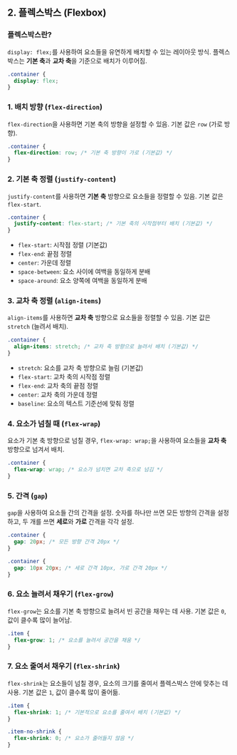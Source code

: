 ## 2. 플렉스박스 (Flexbox)

### 플렉스박스란?
`display: flex;`를 사용하여 요소들을 유연하게 배치할 수 있는 레이아웃 방식. 플렉스박스는 **기본 축**과 **교차 축**을 기준으로 배치가 이루어짐.

```css
.container {
  display: flex;
}
```

### 1. 배치 방향 (`flex-direction`)
`flex-direction`을 사용하면 기본 축의 방향을 설정할 수 있음. 기본 값은 `row` (가로 방향).

```css
.container {
  flex-direction: row; /* 기본 축 방향이 가로 (기본값) */
}
```

### 2. 기본 축 정렬 (`justify-content`)
`justify-content`를 사용하면 **기본 축** 방향으로 요소들을 정렬할 수 있음. 기본 값은 `flex-start`.

```css
.container {
  justify-content: flex-start; /* 기본 축의 시작점부터 배치 (기본값) */
}
```

- `flex-start`: 시작점 정렬 (기본값)
- `flex-end`: 끝점 정렬
- `center`: 가운데 정렬
- `space-between`: 요소 사이에 여백을 동일하게 분배
- `space-around`: 요소 양쪽에 여백을 동일하게 분배

### 3. 교차 축 정렬 (`align-items`)
`align-items`를 사용하면 **교차 축** 방향으로 요소들을 정렬할 수 있음. 기본 값은 `stretch` (늘려서 배치).

```css
.container {
  align-items: stretch; /* 교차 축 방향으로 늘려서 배치 (기본값) */
}
```

- `stretch`: 요소를 교차 축 방향으로 늘림 (기본값)
- `flex-start`: 교차 축의 시작점 정렬
- `flex-end`: 교차 축의 끝점 정렬
- `center`: 교차 축의 가운데 정렬
- `baseline`: 요소의 텍스트 기준선에 맞춰 정렬

### 4. 요소가 넘칠 때 (`flex-wrap`)
요소가 기본 축 방향으로 넘칠 경우, `flex-wrap: wrap;`을 사용하여 요소들을 **교차 축** 방향으로 넘겨서 배치.

```css
.container {
  flex-wrap: wrap; /* 요소가 넘치면 교차 축으로 넘김 */
}
```

### 5. 간격 (`gap`)
`gap`을 사용하여 요소들 간의 간격을 설정. 숫자를 하나만 쓰면 모든 방향의 간격을 설정하고, 두 개를 쓰면 **세로**와 **가로** 간격을 각각 설정.

```css
.container {
  gap: 20px; /* 모든 방향 간격 20px */
}

.container {
  gap: 10px 20px; /* 세로 간격 10px, 가로 간격 20px */
}
```

### 6. 요소 늘려서 채우기 (`flex-grow`)
`flex-grow`는 요소를 기본 축 방향으로 늘려서 빈 공간을 채우는 데 사용. 기본 값은 `0`, 값이 클수록 많이 늘어남.

```css
.item {
  flex-grow: 1; /* 요소를 늘려서 공간을 채움 */
}
```

### 7. 요소 줄여서 채우기 (`flex-shrink`)
`flex-shrink`는 요소들이 넘칠 경우, 요소의 크기를 줄여서 플렉스박스 안에 맞추는 데 사용. 기본 값은 `1`, 값이 클수록 많이 줄어듦.

```css
.item {
  flex-shrink: 1; /* 기본적으로 요소를 줄여서 배치 (기본값) */
}

.item-no-shrink {
  flex-shrink: 0; /* 요소가 줄어들지 않음 */
}
```
